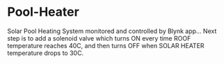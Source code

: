 # Pool-Heater
Solar Pool Heating System monitored and controlled by Blynk app...
Next step is to add a solenoid valve which turns ON every time ROOF temperature reaches 40C,
and then turns OFF when SOLAR HEATER temperature drops to 30C.
